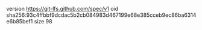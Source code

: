 version https://git-lfs.github.com/spec/v1
oid sha256:93c4ffbbf9dcdac5b2cb084983d467199e68e385cceb9ec86ba6314e6b85bef1
size 98
